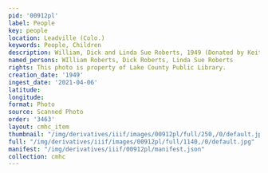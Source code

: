 ```yaml
---
pid: '00912pl'
label: People
key: people
location: Leadville (Colo.)
keywords: People, Children
description: William, Dick and Linda Sue Roberts, 1949 (Donated by Keith Roberts)
named_persons: WIlliam Roberts, Dick Roberts, Linda Sue Roberts
rights: This photo is property of Lake County Public Library.
creation_date: '1949'
ingest_date: '2021-04-06'
latitude: 
longitude: 
format: Photo
source: Scanned Photo
order: '3463'
layout: cmhc_item
thumbnail: "/img/derivatives/iiif/images/00912pl/full/250,/0/default.jpg"
full: "/img/derivatives/iiif/images/00912pl/full/1140,/0/default.jpg"
manifest: "/img/derivatives/iiif/00912pl/manifest.json"
collection: cmhc
---
```

